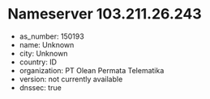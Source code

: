 # Nameserver 103.211.26.243

* as_number: 150193
* name: Unknown
* city: Unknown
* country: ID
* organization: PT Olean Permata Telematika
* version: not currently available
* dnssec: true
